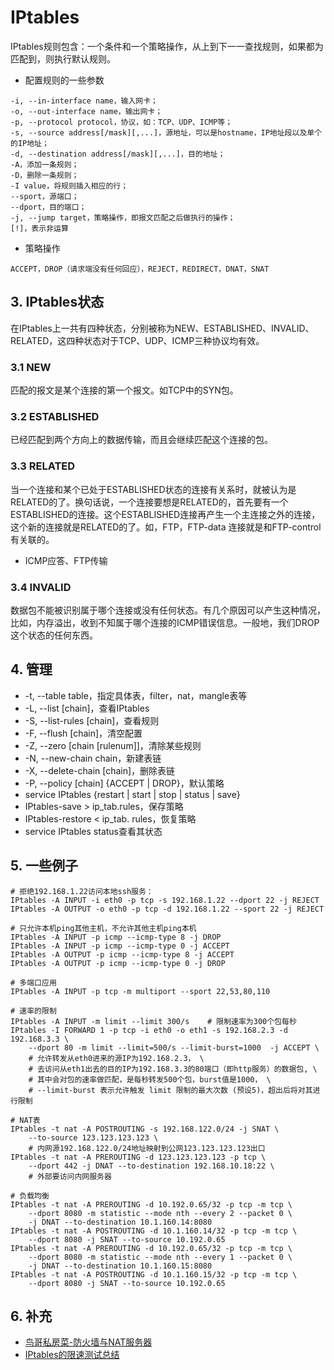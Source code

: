 # IPtables


IPtables规则包含：一个条件和一个策略操作，从上到下一一查找规则，如果都为匹配到，则执行默认规则。
* 配置规则的一些参数
```
-i, --in-interface name，输入网卡；
-o, --out-interface name，输出网卡；
-p, --protocol protocol，协议，如：TCP、UDP、ICMP等；
-s, --source address[/mask][,...]，源地址，可以是hostname，IP地址段以及单个的IP地址；
-d, --destination address[/mask][,...]，目的地址；
-A，添加一条规则；
-D，删除一条规则；
-I value，将规则插入相应的行；
--sport，源端口；
--dport，目的端口；
-j, --jump target，策略操作，即报文匹配之后做执行的操作；
[!]，表示非运算
```
* 策略操作
```
ACCEPT，DROP（请求端没有任何回应），REJECT，REDIRECT，DNAT，SNAT
```
## 3. IPtables状态
在IPtables上一共有四种状态，分别被称为NEW、ESTABLISHED、INVALID、RELATED，这四种状态对于TCP、UDP、ICMP三种协议均有效。
### 3.1 NEW
匹配的报文是某个连接的第一个报文。如TCP中的SYN包。
### 3.2 ESTABLISHED
已经匹配到两个方向上的数据传输，而且会继续匹配这个连接的包。
### 3.3 RELATED
当一个连接和某个已处于ESTABLISHED状态的连接有关系时，就被认为是RELATED的了。换句话说，一个连接要想是RELATED的，首先要有一个ESTABLISHED的连接。这个ESTABLISHED连接再产生一个主连接之外的连接，这个新的连接就是RELATED的了。如，FTP，FTP-data 连接就是和FTP-control有关联的。
* ICMP应答、FTP传输
### 3.4 INVALID
数据包不能被识别属于哪个连接或没有任何状态。有几个原因可以产生这种情况，比如，内存溢出，收到不知属于哪个连接的ICMP错误信息。一般地，我们DROP这个状态的任何东西。
## 4. 管理
* -t, --table table，指定具体表，filter，nat，mangle表等
* -L, --list [chain]，查看IPtables
* -S, --list-rules [chain]，查看规则
* -F, --flush [chain]，清空配置
* -Z, --zero [chain [rulenum]]，清除某些规则
* -N, --new-chain chain，新建表链
* -X, --delete-chain [chain]，删除表链
* -P, --policy [chain] {ACCEPT | DROP}，默认策略
* service IPtables {restart | start | stop | status | save}
* IPtables-save > ip_tab.rules，保存策略
* IPtables-restore < ip_tab. rules，恢复策略
* service IPtables status查看其状态
## 5. 一些例子
```
# 拒绝192.168.1.22访问本地ssh服务：
IPtables -A INPUT -i eth0 -p tcp -s 192.168.1.22 --dport 22 -j REJECT
IPtables -A OUTPUT -o eth0 -p tcp -d 192.168.1.22 --sport 22 -j REJECT

# 只允许本机ping其他主机，不允许其他主机ping本机
IPtables -A INPUT -p icmp --icmp-type 8 -j DROP
IPtables -A INPUT -p icmp --icmp-type 0 -j ACCEPT
IPtables -A OUTPUT -p icmp --icmp-type 8 -j ACCEPT
IPtables -A OUTPUT -p icmp --icmp-type 0 -j DROP

# 多端口应用
IPtables -A INPUT -p tcp -m multiport --sport 22,53,80,110

# 速率的限制
IPtables -A INPUT -m limit --limit 300/s    # 限制速率为300个包每秒
IPtables -I FORWARD 1 -p tcp -i eth0 -o eth1 -s 192.168.2.3 -d 192.168.3.3 \
    --dport 80 -m limit --limit=500/s --limit-burst=1000  -j ACCEPT \
    # 允许转发从eth0进来的源IP为192.168.2.3， \
    # 去访问从eth1出去的目的IP为192.168.3.3的80端口（即http服务）的数据包, \
    # 其中会对包的速率做匹配，是每秒转发500个包，burst值是1000， \
    # --limit-burst 表示允许触发 limit 限制的最大次数 (预设5)，超出后将对其进行限制

# NAT表
IPtables -t nat -A POSTROUTING -s 192.168.122.0/24 -j SNAT \
    --to-source 123.123.123.123 \
    # 内网源192.168.122.0/24地址映射到公网123.123.123.123出口
IPtables -t nat -A PREROUTING -d 123.123.123.123 -p tcp \
    --dport 442 -j DNAT --to-destination 192.168.10.18:22 \
    # 外部要访问内网服务器

# 负载均衡
IPtables -t nat -A PREROUTING -d 10.192.0.65/32 -p tcp -m tcp \
    --dport 8080 -m statistic --mode nth --every 2 --packet 0 \
    -j DNAT --to-destination 10.1.160.14:8080
IPtables -t nat -A POSTROUTING -d 10.1.160.14/32 -p tcp -m tcp \
    --dport 8080 -j SNAT --to-source 10.192.0.65
IPtables -t nat -A PREROUTING -d 10.192.0.65/32 -p tcp -m tcp \
    --dport 8080 -m statistic --mode nth --every 1 --packet 0 \
    -j DNAT --to-destination 10.1.160.15:8080
IPtables -t nat -A POSTROUTING -d 10.1.160.15/32 -p tcp -m tcp \
    --dport 8080 -j SNAT --to-source 10.192.0.65
```

## 6. 补充
* [鸟哥私房菜-防火墙与NAT服务器](http://cn.linux.vbird.org/linux_server/0250simple_firewall.php "鸟哥私房菜-防火墙与NAT服务器")
* [IPtables的限速测试总结](http://ptallrights.blog.51cto.com/11151122/1841911 "IPtables的限速测试总结")
